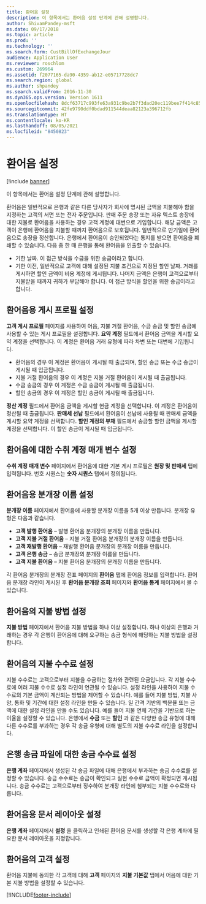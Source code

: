 ```yaml
---
title: 환어음 설정
description: 이 항목에서는 환어음 설정 단계에 관해 설명합니다.
author: ShivamPandey-msft
ms.date: 09/17/2018
ms.topic: article
ms.prod: ''
ms.technology: ''
ms.search.form: CustBillOfExchangeJour
audience: Application User
ms.reviewer: roschlom
ms.custom: 269964
ms.assetid: f2077165-da90-4359-ab12-e05717728dc7
ms.search.region: global
ms.author: shpandey
ms.search.validFrom: 2016-11-30
ms.dyn365.ops.version: Version 1611
ms.openlocfilehash: 8dcf63717c993fe63a931c9be2b7f3dad20ec119bee7f414c8590eb40b20057d
ms.sourcegitcommit: 42fe9790ddf0bdad911544deaa82123a396712fb
ms.translationtype: HT
ms.contentlocale: ko-KR
ms.lasthandoff: 08/05/2021
ms.locfileid: "8450823"
---
```

# <a name="set-up-bills-of-exchange"></a>환어음 설정

[!include [banner](../includes/banner.md)]

이 항목에서는 환어음 설정 단계에 관해 설명합니다.

환어음은 일반적으로 은행과 같은 다른 당사자가 회사에 명시된 금액을 지불해야 함을 지정하는 고객의 서면 또는 전자 주문입니다. 판매 주문 송장 또는 자유 텍스트 송장에 대한 지불로 환어음을 사용하는 경우 고객 계정에 대변으로 기입합니다. 해당 금액은 고객이 은행에 환어음을 지불할 때까지 환어음으로 보호됩니다. 일반적으로 만기일에 환어음으로 송장을 정산합니다. 은행에서 환어음이 승인되었다는 통지를 받으면 환어음을 폐쇄할 수 있습니다. 다음 중 한 때 은행을 통해 환어음을 인출할 수 있습니다.

-   기한 날짜. 이 접근 방식을 수금을 위한 송금이라고 합니다.
-   기한 이전, 일반적으로 고객에 대해 설정된 지불 조건으로 지정된 할인 날짜. 거래를 게시하면 할인 금액이 비용 계정에 게시됩니다. 나머지 금액은 은행이 고객으로부터 지불받을 때까지 귀하가 부담해야 합니다. 이 접근 방식을 할인을 위한 송금이라고 합니다.

## <a name="set-up-posting-profiles-for-bills-of-exchange"></a>환어음용 게시 프로필 설정

**고객 게시 프로필** 페이지를 사용하여 어음, 지불 거절 환어음, 수금 송금 및 할인 송금에 사용할 수 있는 게시 프로필을 설정합니다. **요약 계정** 필드에서 환어음 금액을 게시할 요약 계정을 선택합니다. 이 계정은 환어음 거래 유형에 따라 차변 또는 대변에 기입됩니다.
-   환어음의 경우 이 계정은 환어음이 게시될 때 출금되며, 할인 송금 또는 수금 송금이 게시될 때 입금됩니다.
-   지불 거절 환어음의 경우 이 계정은 지불 거절 환어음이 게시될 때 출금됩니다.
-   수금 송금의 경우 이 계정은 수금 송금이 게시될 때 출금됩니다.
-   할인 송금의 경우 이 계정은 할인 송금이 게시될 때 출금됩니다.

**정산 계정** 필드에서 환어음 금액을 게시할 현금 계정을 선택합니다. 이 계정은 환어음이 정산될 때 출금됩니다. **판매세 선납** 필드에서 환어음이 선납에 사용될 때 판매세 금액을 게시할 요약 계정을 선택합니다. **할인 계정의 부채** 필드에서 송금할 할인 금액을 게시할 계정을 선택합니다. 이 할인 송금이 게시될 때 입금됩니다.

## <a name="set-up-accounts-receivable-parameters-for-bills-of-exchange"></a>환어음에 대한 수취 계정 매개 변수 설정

**수취 계정 매개 변수** 페이지에서 환어음에 대한 기본 게시 프로필은 **원장 및 판매세** 탭에 입력됩니다. 번호 시퀀스는 **숫자 시퀀스** 탭에서 정의됩니다.

## <a name="set-up-journal-names-for-bills-of-exchange"></a>환어음용 분개장 이름 설정


**분개장 이름** 페이지에서 환어음에 사용할 분개장 이름을 5개 이상 만듭니다. 분개장 유형은 다음과 같습니다.
-   **고객 발행 환어음** – 발행 환어음 분개장의 분개장 이름을 만듭니다.
-   **고객 지불 거절 환어음** – 지불 거절 환어음 분개장의 분개장 이름을 만듭니다.
-   **고객 재발행 환어음** – 재발행 환어음 분개장의 분개장 이름을 만듭니다.
-   **고객 은행 송금** – 송금 분개장의 분개장 이름을 만듭니다.
-   **고객 지불 환어음** – 지불 환어음 분개장의 분개장 이름을 만듭니다.

각 환어음 분개장의 분개장 전표 페이지의 **환어음** 탭에 환어음 정보를 입력합니다. 환어음 분개장 라인이 게시된 후 **환어음 분개장 조회** 페이지와 **환어음 통계** 페이지에서 볼 수 있습니다.

## <a name="set-up-methods-of-payment-for-bills-of-exchange"></a>환어음의 지불 방법 설정

**지불 방법** 페이지에서 환어음 지불 방법을 하나 이상 설정합니다. 하나 이상의 은행과 거래하는 경우 각 은행이 환어음에 대해 요구하는 송금 형식에 해당하는 지불 방법을 설정합니다.

## <a name="set-up-payment-fees-for-bills-of-exchange"></a>환어음의 지불 수수료 설정

지불 수수료는 고객으로부터 지불을 수금하는 절차와 관련된 요금입니다. 각 지불 수수료에 여러 지불 수수료 설정 라인이 연관될 수 있습니다. 설정 라인을 사용하여 지불 수수료의 기본 금액이 계산되는 방법을 제어할 수 있습니다. 예를 들어 지불 방법, 지불 사양, 통화 및 기간에 대한 설정 라인을 만들 수 있습니다. 일 간격 기반의 백분율 또는 금액에 대한 설정 라인을 만들 수도 있습니다. 예를 들어 지불 연체 기간을 기반으로 하는 이율을 설정할 수 있습니다. 은행에서 **수금** 또는 **할인** 과 같은 다양한 송금 유형에 대해 다른 수수료를 부과하는 경우 각 송금 유형에 대해 별도의 지불 수수료 라인을 설정합니다.

## <a name="set-up-remittance-fees-for-bank-remittance-files"></a>은행 송금 파일에 대한 송금 수수료 설정

**은행 계좌** 페이지에서 생성된 각 송금 파일에 대해 은행에서 부과하는 송금 수수료를 설정할 수 있습니다. 송금 수수료는 송금이 확인되고 실현 수수료 금액이 확정되면 게시됩니다. 송금 수수료는 고객으로부터 징수하여 분개장 라인에 첨부되는 지불 수수료와 다릅니다.

## <a name="set-up-document-layouts-for-bills-of-exchange"></a>환어음용 문서 레이아웃 설정

**은행 계좌** 페이지에서 **설정** 을 클릭하고 인쇄된 환어음 문서를 생성할 각 은행 계좌에 필요한 문서 레이아웃을 지정합니다.

## <a name="set-up-customers-for-bills-of-exchange"></a>환어음의 고객 설정

환어음 지불에 동의한 각 고객에 대해 **고객** 페이지의 **지불 기본값** 탭에서 어음에 대한 기본 지불 방법을 설정할 수 있습니다.







[!INCLUDE[footer-include](../../includes/footer-banner.md)]